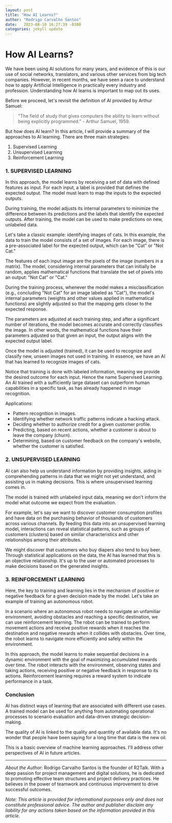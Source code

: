 ```yaml
---
layout: post
title: "How AI Learns?"
author: "Rodrigo Carvalho Santos"
date:   2023-08-10 16:27:39 -0300
categories: jekyll update
---
```


# How AI Learns?

We have been using AI solutions for many years, and evidence of this is our use of social networks, translators, and various other services from big tech companies. However, in recent months, we have seen a race to understand how to apply Artificial Intelligence in practically every industry and profession. Understanding how AI learns is important to map out its uses.

Before we proceed, let's revisit the definition of AI provided by Arthur Samuel:

> "The field of study that gives computers the ability to learn without being explicitly programmed." - Arthur Samuel, 1959.

But how does AI learn? In this article, I will provide a summary of the approaches to AI learning. There are three main strategies:

1. Supervised Learning
2. Unsupervised Learning
3. Reinforcement Learning

### 1. SUPERVISED LEARNING

In this approach, the model learns by receiving a set of data with defined features as input. For each input, a label is provided that defines the expected output. The model must learn to map the inputs to the expected outputs.

During training, the model adjusts its internal parameters to minimize the difference between its predictions and the labels that identify the expected outputs. After training, the model can be used to make predictions on new, unlabeled data.

Let's take a classic example: identifying images of cats. In this example, the data to train the model consists of a set of images. For each image, there is a pre-associated label for the expected output, which can be "Cat" or "Not Cat."

The features of each input image are the pixels of the image (numbers in a matrix). The model, considering internal parameters that can initially be random, applies mathematical functions that translate the set of pixels into an output: "Not Cat" or "Cat."

During the training process, whenever the model makes a misclassification (e.g., concluding "Not Cat" for an image labeled as "Cat"), the model's internal parameters (weights and other values applied in mathematical functions) are slightly adjusted so that the mapping gets closer to the expected response.

The parameters are adjusted at each training step, and after a significant number of iterations, the model becomes accurate and correctly classifies the image. In other words, the mathematical functions have their parameters adjusted so that given an input, the output aligns with the expected output label.

Once the model is adjusted (trained), it can be used to recognize and classify new, unseen images not used in training. In essence, we have an AI that has learned to recognize images of cats.

Notice that training is done with labeled information, meaning we provide the desired outcome for each input. Hence the name Supervised Learning. An AI trained with a sufficiently large dataset can outperform human capabilities in a specific task, as has already happened in image recognition.

Applications:

- Pattern recognition in images.
- Identifying whether network traffic patterns indicate a hacking attack.
- Deciding whether to authorize credit for a given customer profile.
- Predicting, based on recent actions, whether a customer is about to leave the company (churn).
- Determining, based on customer feedback on the company's website, whether the customer is satisfied.

### 2. UNSUPERVISED LEARNING

AI can also help us understand information by providing insights, aiding in comprehending patterns in data that we might not yet understand, and assisting us in making decisions. This is where unsupervised learning comes in.

The model is trained with unlabeled input data, meaning we don't inform the model what outcome we expect from the evaluation.

For example, let's say we want to discover customer consumption profiles and have data on the purchasing behavior of thousands of customers across various channels. By feeding this data into an unsupervised learning model, interactions can reveal statistical patterns, such as groups of customers (clusters) based on similar characteristics and other relationships among their attributes.

We might discover that customers who buy diapers also tend to buy beer. Through statistical applications on the data, the AI has learned that this is an objective relationship. It's up to the user or automated processes to make decisions based on the generated insights.

### 3. REINFORCEMENT LEARNING

Here, the key to training and learning lies in the mechanism of positive or negative feedback for a given decision made by the model. Let's take an example of training an autonomous robot.

In a scenario where an autonomous robot needs to navigate an unfamiliar environment, avoiding obstacles and reaching a specific destination, we can use reinforcement learning. The robot can be trained to perform movement actions and receive positive rewards when it reaches the destination and negative rewards when it collides with obstacles. Over time, the robot learns to navigate more efficiently and safely within the environment.

In this approach, the model learns to make sequential decisions in a dynamic environment with the goal of maximizing accumulated rewards over time. The robot interacts with the environment, observing states and taking actions, receiving positive or negative feedback in response to its actions. Reinforcement learning requires a reward system to indicate performance in a task.

### Conclusion

AI has distinct ways of learning that are associated with different use cases. A trained model can be used for anything from automating operational processes to scenario evaluation and data-driven strategic decision-making.

The quality of AI is linked to the quality and quantity of available data. It's no wonder that people have been saying for a long time that data is the new oil.

This is a basic overview of machine learning approaches. I'll address other perspectives of AI in future articles.

---

*About the Author:*
Rodrigo Carvalho Santos is the founder of R2Talk. With a deep passion for project management and digital solutions, he is dedicated to promoting effective team structures and project delivery practices. He believes in the power of teamwork and continuous improvement to drive successful outcomes.

*Note: This article is provided for informational purposes only and does not constitute professional advice. The author and publisher disclaim any liability for any actions taken based on the information provided in this article.*

